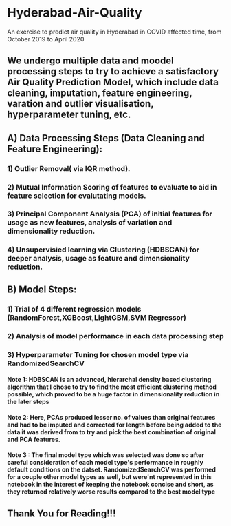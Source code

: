 # Hyderabad-Air-Quality
An exercise to predict air quality in Hyderabad in COVID affected time, from October 2019 to April 2020

## We undergo multiple data and moodel processing steps to try to achieve a satisfactory Air Quality Prediction Model, which include data cleaning, imputation, feature engineering, varation and outlier visualisation, hyperparameter tuning, etc.

## A) Data Processing Steps (Data Cleaning and Feature Engineering):

### 1) Outlier Removal( via IQR method).
### 2) Mutual Information Scoring of features to evaluate to aid in feature selection for evalutating models.
### 3) Principal Component Analysis (PCA) of initial features for usage as new features, analysis of variation and dimensionality reduction.
### 4) Unsupervisied learning via Clustering (HDBSCAN) for deeper analysis, usage as feature and dimensionality reduction.

## B) Model Steps:

### 1) Trial of 4 different regression models (RandomForest,XGBoost,LightGBM,SVM Regressor)
### 2) Analysis of model performance in each data processing step
### 3) Hyperparameter Tuning for chosen model type via RandomizedSearchCV

#### Note 1:  HDBSCAN is an advanced, hierarchal density based clustering algorithm that I chose to try to find the most efficient clustering method possible, which proved to be a huge factor in dimensionality reduction in the later steps
#### Note 2: Here, PCAs produced lesser no. of values than original features and had to be imputed and corrected for length before being added to the data it was derived from to try and pick the best combination of original and PCA features.
#### Note 3 : The final model type which was selected was done so after careful consideration of each model type's performance in roughly default conditions on the datset. RandomizedSearchCV was performed for a couple other model types as well, but were'nt represented in this notebook in the interest of keeping the notebook concise and short, as they returned relatively worse results compared to the best model type

## Thank You for Reading!!! 
